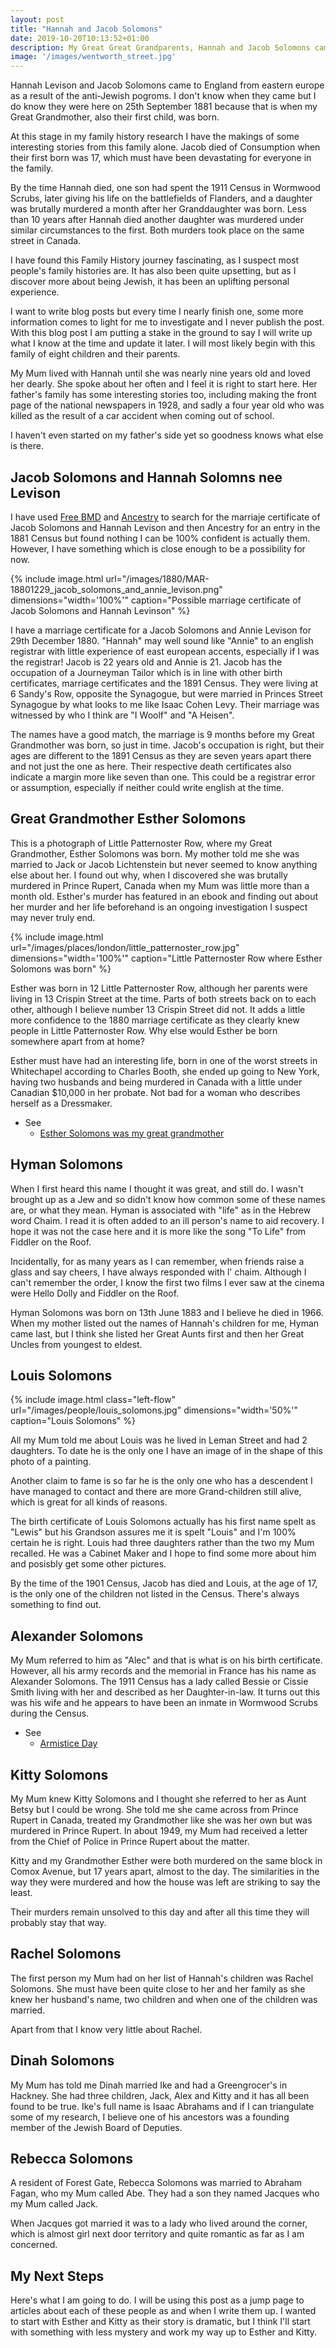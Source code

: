 ```yaml
---
layout: post
title: "Hannah and Jacob Solomons"
date: 2019-10-20T10:13:52+01:00
description: My Great Great Grandparents, Hannah and Jacob Solomons came from Eastern Europe to Whitechapel.  They had five daughters and three sons. Alexander was lost in action in WW1 and both my Great Grandmother, Esther, and her sister Kitty were murdered.  This is my family.
image: '/images/wentworth_street.jpg'
---
```

Hannah Levison and Jacob Solomons came to England from eastern europe as a result of the anti-Jewish pogroms.  I don't know when they came but I do know they were here on 25th September 1881 because that is when my Great Grandmother, also their first child, was born.

At this stage in my family history research I have the makings of some interesting stories from this family alone.  Jacob died of Consumption when their first born was 17, which must have been devastating for everyone in the family.

By the time Hannah died, one son had spent the 1911 Census in Wormwood Scrubs, later giving his life on the battlefields of Flanders, and a daughter was brutally murdered a month after her Granddaughter was born.  Less than 10 years after Hannah died another daughter was murdered under similar circumstances to the first.  Both murders took place on the same street in Canada.

I have found this Family History journey fascinating, as I suspect most people's family histories are.  It has also been quite upsetting, but as I discover more about being Jewish, it has been an uplifting personal experience.

I want to write blog posts but every time I nearly finish one, some more information comes to light for me to investigate and I never publish the post.  With this blog post I am putting a stake in the ground to say I will write up what I know at the time and update it later.  I will most likely begin with this family of eight children and their parents.

My Mum lived with Hannah until she was nearly nine years old and loved her dearly.  She spoke about her often and I feel it is right to start here.  Her father's family has some interesting stories too, including making the front page of the national newspapers in 1928, and sadly a four year old who was killed as the result of a car accident when coming out of school.

I haven't even started on my father's side yet so goodness knows what else is there.

## Jacob Solomons and Hannah Solomns nee Levison

I have used [Free BMD](https://www.freebmd.org.uk/) and [Ancestry](https://www.ancestry.co.uk/) to search for the marriaje certificate of Jacob Solomons and Hannah Levison and then Ancestry for an entry in the 1881 Census but found nothing I can be 100% confident is actually them.  However, I have something which is close enough to be a possibility for now.

{% include image.html url="/images/1880/MAR-18801229_jacob_solomons_and_annie_levison.png" dimensions="width='100%'" caption="Possible marriage certificate of Jacob Solomons and Hannah Levinson" %}

I have a marriage certificate for a Jacob Solomons and Annie Levison for 29th December 1880.  "Hannah" may well sound like "Annie" to an english registrar with little experience of east european accents, especially if I was the registrar!  Jacob is 22 years old and Annie is 21.  Jacob has the occupation of a Journeyman Tailor which is in line with other birth certificates, marriage certificates and the 1891 Census.  They were living at 6 Sandy's Row, opposite the Synagogue, but were married in Princes Street Synagogue by what looks to me like Isaac Cohen Levy.  Their marriage was witnessed by who I think are "I Woolf" and "A Heisen".

The names have a good match, the marriage is 9 months before my Great Grandmother was born, so just in time. Jacob's occupation is right, but their ages are different to the 1891 Census as they are seven years apart there and not just the one as here.  Their respective death certificates also indicate a margin more like seven than one.  This could be a registrar error or assumption, especially if neither could write english at the time.

## Great Grandmother Esther Solomons

This is a photograph of Little Patternoster Row, where my Great Grandmother, Esther Solomons was born.  My mother told me she was married to Jack or Jacob Lichtenstein but never seemed to know anything else about her.  I found out why, when I discovered she was brutally murdered in Prince Rupert, Canada when my Mum was little more than a month old.  Esther's murder has featured in an ebook and finding out about her murder and her life beforehand is an ongoing investigation I suspect may never truly end.

{% include image.html url="/images/places/london/little_patternoster_row.jpg" dimensions="width='100%'" caption="Little Patternoster Row where Esther Solomons was born" %}

Esther was born in 12 Little Patternoster Row, although her parents were living in 13 Crispin Street at the time.  Parts of both streets back on to each other, although I believe number 13 Crispin Street did not.  It adds a little more confidence to the 1880 marriage certificate as they clearly knew people in Little Patternoster Row.  Why else would Esther be born somewhere apart from at home?

Esther must have had an interesting life, born in one of the worst streets in Whitechapel according to Charles Booth, she ended up going to New York, having two husbands and being murdered in Canada with a little under Canadian $10,000 in her probate.  Not bad for a woman who describes herself as a Dressmaker.

* See
  * [Esther Solomons was my great grandmother](/2019/10/15/esther-solomons-was-my-great-grandmother.html)

## Hyman Solomons

When I first heard this name I thought it was great, and still do.  I wasn't brought up as a Jew and so didn't know how common some of these names are, or what they mean.  Hyman is associated with "life" as in the Hebrew word Chaim.  I read it is often added to an ill person's name to aid recovery.  I hope it was not the case here and it is more like the song "To Life" from Fiddler on the Roof.

Incidentally, for as many years as I can remember, when friends raise a glass and say cheers, I have always responded with l' chaim.  Although I can't remember the order, I know the first two films I ever saw at the cinema were Hello Dolly and Fiddler on the Roof. 

Hyman Solomons was born on 13th June 1883 and I believe he died in 1966.  When my mother listed out the names of Hannah's children for me, Hyman came last, but I think she listed her Great Aunts first and then her Great Uncles from youngest to eldest.

## Louis Solomons

{% include image.html class="left-flow" url="/images/people/louis_solomons.jpg" dimensions="width='50%'" caption="Louis Solomons" %}

All my Mum told me about Louis was he lived in Leman Street and had 2 daughters.  To date he is the only one I have an image of in the shape of this photo of a painting.

Another claim to fame is so far he is the only one who has a descendent I have managed to contact and there are more Grand-children still alive, which is great for all kinds of reasons.

The birth certificate of Louis Solomons actually has his first name spelt as "Lewis" but his Grandson assures me it is spelt "Louis" and I'm 100% certain he is right.  Louis had three daughters rather than the two my Mum recalled.  He was a Cabinet Maker and I hope to find some more about him and posisbly get some other pictures.

By the time of the 1901 Census, Jacob has died and Louis, at the age of 17, is the only one of the children not listed in the Census. There's always something to find out.

## Alexander Solomons

My Mum referred to him as "Alec" and that is what is on his birth certificate.  However, all his army records and the memorial in France has his name as Alexander Solomons.  The 1911 Census has a lady called Bessie or Cissie Smith living with her and described as her Daughter-in-law.  It turns out this was his wife and he appears to have been an inmate in Wormwood Scrubs during the Census.

* See
  * [Armistice Day](/journal/2019-11-11-armistice-day.html)

## Kitty Solomons

My Mum knew Kitty Solomons and I thought she referred to her as Aunt Betsy but I could be wrong.  She told me she came across from Prince Rupert in Canada, treated my Grandmother like she was her own but was murdered in Prince Rupert.  In about 1949, my Mum had received a letter from the Chief of Police in Prince Rupert about the matter.

Kitty and my Grandmother Esther were both murdered on the same block in Comox Avenue, but 17 years apart, almost to the day.  The similarities in the way they were murdered and how the house was left are striking to say the least.

Their murders remain unsolved to this day and after all this time they will probably stay that way.

## Rachel Solomons

The first person my Mum had on her list of Hannah's children was Rachel Solomons.  She must have been quite close to her and her family as she knew her husband's name, two children and when one of the children was married.

Apart from that I know very little about Rachel.

## Dinah Solomons

My Mum has told me Dinah married Ike and had a Greengrocer's in Hackney.  She had three children, Jack, Alex and Kitty and it has all been found to be true.  Ike's full name is Isaac Abrahams and if I can triangulate some of my research, I believe one of his ancestors was a founding member of the Jewish Board of Deputies.

## Rebecca Solomons

A resident of Forest Gate, Rebecca Solomons was married to Abraham Fagan, who my Mum called Abe.  They had a son they named Jacques who my Mum called Jack.

When Jacques got married it was to a lady who lived around the corner, which is almost girl next door territory and quite romantic as far as I am concerned.

## My Next Steps

Here's what I am going to do.  I will be using this post as a jump page to articles about each of these people as and when I write them up.  I wanted to start with Esther and Kitty as their story is dramatic, but I think I'll start with something with less mystery and work my way up to Esther and Kitty.
